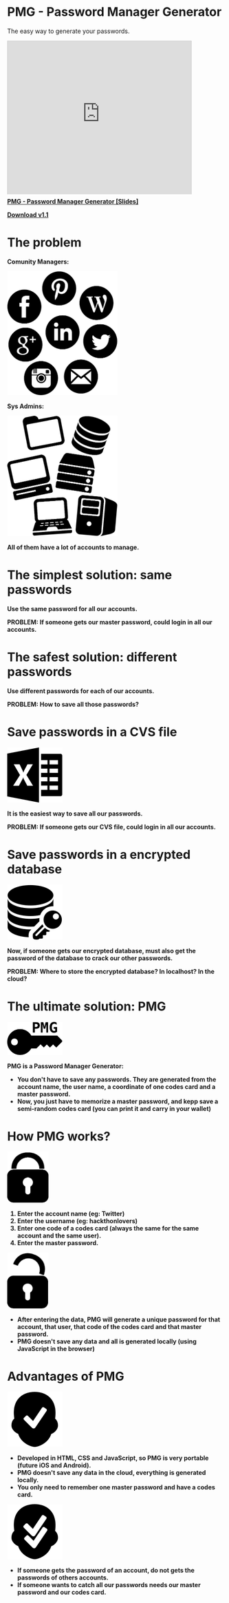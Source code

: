 PMG - Password Manager Generator
================================

The easy way to generate your passwords.

<iframe src="http://www.slideshare.net/slideshow/embed_code/31054958" width="427" height="356" frameborder="0" marginwidth="0" marginheight="0" scrolling="no" style="border:1px solid #CCC; border-width:1px 1px 0; margin-bottom:5px; max-width: 100%;" allowfullscreen> </iframe> <div style="margin-bottom:5px"> <strong> <a href="https://www.slideshare.net/asanzdiego/pmg-passwordmanagergeneratoren" title="PMG - Password Manager Generator [EN]" target="_blank">PMG - Password Manager Generator [Slides]</a> </div>

[Download v1.1](https://github.com/pasmangen/pasmangen.github.io/archive/pmg-1.1.zip)

# The problem

Comunity Managers:

<img src="./icons/comunity-managers.png" width="256" alt="Comunity Managers">

Sys Admins:

<img src="./icons/sysadmins.png" width="256" alt="Sys Admins">

All of them have **a lot of accounts to manage**.

# The simplest solution: same passwords

Use the same password for all our accounts.

**PROBLEM: If someone gets our master password, could login in all our accounts.**

# The safest solution: different passwords

Use different passwords for each of our accounts.

**PROBLEM: How to save all those passwords?**

# Save passwords in a CVS file

<img src="./icons/excel-3-512.png" width="128" alt="CVS File">

It is the easiest way to save all our passwords.

**PROBLEM: If someone gets our CVS file, could login in all our accounts.**

# Save passwords in a encrypted database

<img src="./icons/data-encryption-512.png" width="128" alt="Encrypted Database">

Now, if someone gets our encrypted database, must also get the password of the database to crack our other passwords.

**PROBLEM: Where to store the encrypted database? In localhost? In the cloud?**

# The ultimate solution: PMG

<img src="./img/icon-pmg-bis.png" width="128" alt="PMG - Password Manager Generator">

PMG is a **Password Manager Generator**: 
* You don't have to save any passwords. They are generated from the account name, the user name, a coordinate of one codes card and a master password. 
* Now, **you just have to memorize a master password**, and kepp save a semi-random codes card (you can print it and carry in your wallet)

# How PMG works?

<img src="./icons/padlock.png" width="96" alt="Lock">

1. Enter the **account name** (eg: Twitter) 
2. Enter the **username** (eg: hackthonlovers) 
3. Enter **one code of a codes card** (always the same for the same account and the same user). 
4. Enter the **master password**.

<img src="./icons/padlock-unlock.png" width="96" alt="Unlock">

* After entering the data, PMG **will generate a unique password** for that account, that user, that code of the codes card and that master password. 
* PMG doesn't save any data and **all is generated locally** (using JavaScript in the browser)

# Advantages of PMG

<img src="./icons/approve-512.png" width="128" alt="Advantages 1">

* Developed in HTML, CSS and JavaScript, so PMG is **very portable** (future iOS and Android). 
* PMG **doesn't save any data in the cloud**, everything is generated locally. 
* **You only need to remember one master password** and have a codes card.

<img src="./icons/approve-512-bis.png" width="128" alt="Advantages 2">

* If someone gets the password of an account, **do not gets the passwords of others accounts**.
* If someone wants to catch all our passwords **needs our master password and our codes card**.